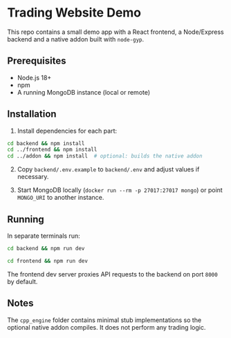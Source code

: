 # Trading Website Demo

This repo contains a small demo app with a React frontend, a Node/Express backend and a native addon built with `node-gyp`.

## Prerequisites

- Node.js 18+
- npm
- A running MongoDB instance (local or remote)

## Installation

1. Install dependencies for each part:

```bash
cd backend && npm install
cd ../frontend && npm install
cd ../addon && npm install  # optional: builds the native addon
```

2. Copy `backend/.env.example` to `backend/.env` and adjust values if necessary.

3. Start MongoDB locally (`docker run --rm -p 27017:27017 mongo`) or point `MONGO_URI` to another instance.

## Running

In separate terminals run:

```bash
cd backend && npm run dev
```

```bash
cd frontend && npm run dev
```

The frontend dev server proxies API requests to the backend on port `8000` by default.

## Notes

The `cpp_engine` folder contains minimal stub implementations so the optional native addon compiles. It does not perform any trading logic.
